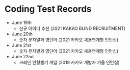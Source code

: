 # Coding Test Records
* June 19th
  - 신규 아이디 추천 (2021 KAKAO BLIND RECRUITMENT)
* June 20th
  - 숫자 문자열과 영단어 (2021 카카오 채용연계형 인턴십)
* June 21st
  - 숫자 문자열과 영단어 (2021 카카오 채용연계형 인턴십)
* June 22nd
  - 크레인 인형뽑기 게임 (2019 카카오 개발자 겨울 인턴십)
